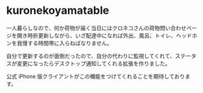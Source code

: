 kuronekoyamatable
=================

一人暮らしなので、何か荷物が届く当日にはクロネコさんの荷物問い合わせページを開き時折更新しながら、いざ配達中になれば外出、風呂、トイレ、ヘッドホンを我慢する時間帯に入らねばなりません。

自分で更新するのが面倒だったので、自分の代わりに監視してくれて、ステータスが変更になったらデスクトップ通知してくれる拡張を作りました。

公式 iPhone 版クライアントがこの機能をつけてくれることを期待しております。
